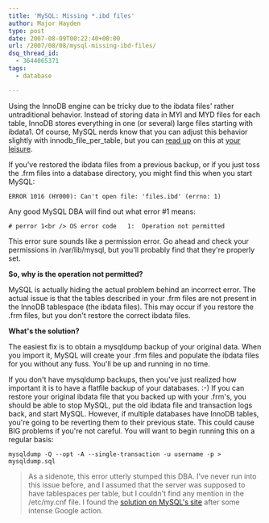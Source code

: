 ```yaml
---
title: 'MySQL: Missing *.ibd files'
author: Major Hayden
type: post
date: 2007-08-09T00:22:40+00:00
url: /2007/08/08/mysql-missing-ibd-files/
dsq_thread_id:
  - 3644065371
tags:
  - database

---
```

Using the InnoDB engine can be tricky due to the ibdata files' rather untraditional behavior. Instead of storing data in MYI and MYD files for each table, InnoDB stores everything in one (or several) large files starting with ibdata1. Of course, MySQL nerds know that you can adjust this behavior slightly with innodb\_file\_per_table, but you can [read up][1] on this at [your leisure][2].

If you've restored the ibdata files from a previous backup, or if you just toss the .frm files into a database directory, you might find this when you start MySQL:

`ERROR 1016 (HY000): Can't open file: 'files.ibd' (errno: 1)`

Any good MySQL DBA will find out what error #1 means:

`# perror 1<br />
OS error code   1:  Operation not permitted`

This error sure sounds like a permission error. Go ahead and check your permissions in /var/lib/mysql, but you'll probably find that they're properly set.

**So, why is the operation not permitted?**

MySQL is actually hiding the actual problem behind an incorrect error. The actual issue is that the tables described in your .frm files are not present in the InnoDB tablespace (the ibdata files). This may occur if you restore the .frm files, but you don't restore the correct ibdata files.

**What's the solution?**

The easiest fix is to obtain a mysqldump backup of your original data. When you import it, MySQL will create your .frm files and populate the ibdata files for you without any fuss. You'll be up and running in no time.

If you don't have mysqldump backups, then you've just realized how important it is to have a flatfile backup of your databases. :-) If you can restore your original ibdata file that you backed up with your .frm's, you should be able to stop MySQL, put the old ibdata file and transaction logs back, and start MySQL. However, if multiple databases have InnoDB tables, you're going to be reverting them to their previous state. This could cause BIG problems if you're not careful. You will want to begin running this on a regular basis:

`mysqldump -Q --opt -A --single-transaction -u username -p > mysqldump.sql`

> As a sidenote, this error utterly stumped this DBA. I've never run into this issue before, and I assumed that the server was supposed to have tablespaces per table, but I couldn't find any mention in the /etc/my.cnf file. I found the [solution on MySQL's site][3] after some intense Google action.

 [1]: http://dev.mysql.com/doc/refman/5.0/en/multiple-tablespaces.html
 [2]: http://bignerdranch.com/
 [3]: http://forums.mysql.com/read.php?22,68927,69008#msg-69008
